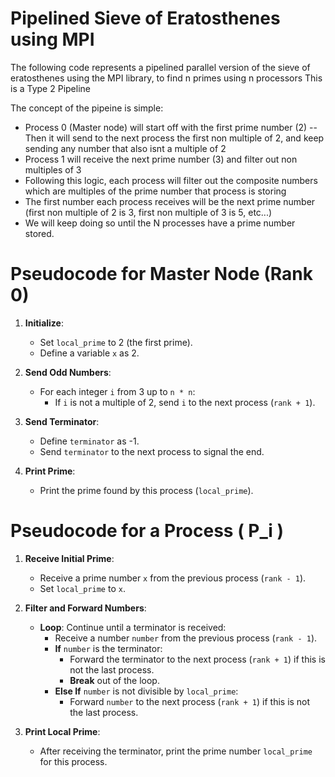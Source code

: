 # Pipelined Sieve of Eratosthenes using MPI

The following code represents a pipelined parallel version of the sieve of eratosthenes using the MPI library, 
to find n primes using n processors
This is a Type 2 Pipeline

The concept of the pipeine is simple:
- Process 0 (Master node) will start off with the first prime number (2)
-- Then it will send to the next process the first non multiple of 2, and keep sending any number that also isnt a multiple of 2
- Process 1 will receive the next prime number (3) and filter out non multiples of 3
- Following this logic, each process will filter out the composite numbers which are multiples of the prime number that process is storing
- The first number each process receives will be the next prime number (first non multiple of 2 is 3, first non multiple of 3 is 5, etc...)
- We will keep doing so until the N processes have a prime number stored.

# Pseudocode for Master Node (Rank 0)

1. **Initialize**:
   - Set `local_prime` to 2 (the first prime).
   - Define a variable `x` as 2.

2. **Send Odd Numbers**:
   - For each integer `i` from 3 up to `n * n`:
     - If `i` is not a multiple of 2, send `i` to the next process (`rank + 1`).

3. **Send Terminator**:
   - Define `terminator` as -1.
   - Send `terminator` to the next process to signal the end.

4. **Print Prime**:
   - Print the prime found by this process (`local_prime`).

# Pseudocode for a Process \( P_i \)

1. **Receive Initial Prime**:
   - Receive a prime number `x` from the previous process (`rank - 1`).
   - Set `local_prime` to `x`.

2. **Filter and Forward Numbers**:
   - **Loop**: Continue until a terminator is received:
     - Receive a number `number` from the previous process (`rank - 1`).
     - **If** `number` is the terminator:
       - Forward the terminator to the next process (`rank + 1`) if this is not the last process.
       - **Break** out of the loop.
     - **Else If** `number` is not divisible by `local_prime`:
       - Forward `number` to the next process (`rank + 1`) if this is not the last process.

3. **Print Local Prime**:
   - After receiving the terminator, print the prime number `local_prime` for this process.

   
